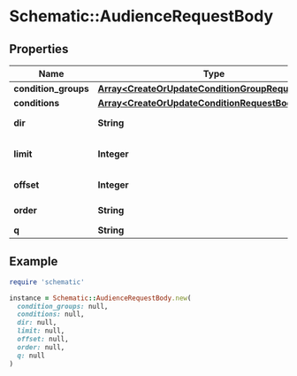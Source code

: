 # Schematic::AudienceRequestBody

## Properties

| Name | Type | Description | Notes |
| ---- | ---- | ----------- | ----- |
| **condition_groups** | [**Array&lt;CreateOrUpdateConditionGroupRequestBody&gt;**](CreateOrUpdateConditionGroupRequestBody.md) |  |  |
| **conditions** | [**Array&lt;CreateOrUpdateConditionRequestBody&gt;**](CreateOrUpdateConditionRequestBody.md) |  |  |
| **dir** | **String** | Order direction | [optional] |
| **limit** | **Integer** | Page limit (default 100) | [optional] |
| **offset** | **Integer** | Page offset (default 0) | [optional] |
| **order** | **String** | Order by column | [optional] |
| **q** | **String** |  | [optional] |

## Example

```ruby
require 'schematic'

instance = Schematic::AudienceRequestBody.new(
  condition_groups: null,
  conditions: null,
  dir: null,
  limit: null,
  offset: null,
  order: null,
  q: null
)
```

